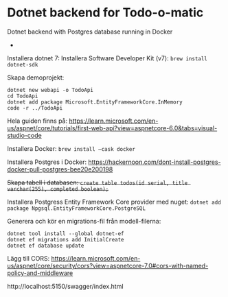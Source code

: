 # Dotnet backend for Todo-o-matic

Dotnet backend with Postgres database running in Docker

-

Installera dotnet 7: Installera Software Developer Kit (v7): `brew install dotnet-sdk`

Skapa demoprojekt:
```
dotnet new webapi -o TodoApi
cd TodoApi
dotnet add package Microsoft.EntityFrameworkCore.InMemory
code -r ../TodoApi
```

Hela guiden finns på: https://learn.microsoft.com/en-us/aspnet/core/tutorials/first-web-api?view=aspnetcore-6.0&tabs=visual-studio-code

Installera Docker: `brew install —cask docker`

Installera Postgres i Docker: https://hackernoon.com/dont-install-postgres-docker-pull-postgres-bee20e200198

 ~~Skapa tabell i databasen: `create table todos(id serial, title varchar(255), completed boolean);`~~

Installera Postgress Entity Framework Core provider med nuget: `dotnet add package Npgsql.EntityFrameworkCore.PostgreSQL`

Generera och kör en migrations-fil från modell-filerna:
```
dotnet tool install --global dotnet-ef
dotnet ef migrations add InitialCreate
dotnet ef database update
```

Lägg till CORS: https://learn.microsoft.com/en-us/aspnet/core/security/cors?view=aspnetcore-7.0#cors-with-named-policy-and-middleware 



http://localhost:5150/swagger/index.html 
